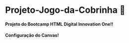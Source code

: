 # Projeto-Jogo-da-Cobrinha 🐍
#### Projeto do Bootcamp HTML Digital Innovation One!!

#### Configuração do Canvas!

